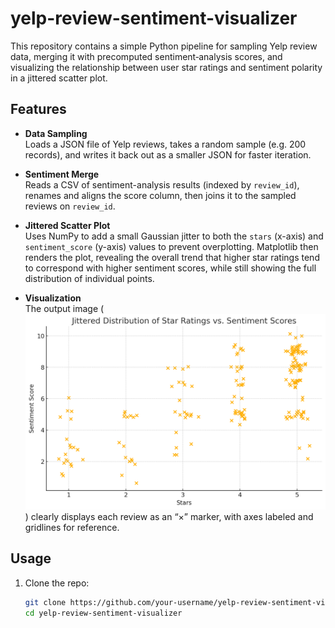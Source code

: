 # yelp-review-sentiment-visualizer

This repository contains a simple Python pipeline for sampling Yelp review data, merging it with precomputed sentiment‐analysis scores, and visualizing the relationship between user star ratings and sentiment polarity in a jittered scatter plot.

## Features

- **Data Sampling**  
  Loads a JSON file of Yelp reviews, takes a random sample (e.g. 200 records), and writes it back out as a smaller JSON for faster iteration.

- **Sentiment Merge**  
  Reads a CSV of sentiment-analysis results (indexed by `review_id`), renames and aligns the score column, then joins it to the sampled reviews on `review_id`.

- **Jittered Scatter Plot**  
  Uses NumPy to add a small Gaussian jitter to both the `stars` (x-axis) and `sentiment_score` (y-axis) values to prevent overplotting. Matplotlib then renders the plot, revealing the overall trend that higher star ratings tend to correspond with higher sentiment scores, while still showing the full distribution of individual points.

- **Visualization**  
  The output image (![Jittered Distribution of Star Ratings vs. Sentiment Scores](Jittered%20Distribution%20of%20Star%20Ratings%20vs.%20Sentiment%20Scores.png)) clearly displays each review as an “×” marker, with axes labeled and gridlines for reference.

## Usage

1. Clone the repo:
   ```bash
   git clone https://github.com/your-username/yelp-review-sentiment-visualizer.git
   cd yelp-review-sentiment-visualizer
